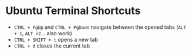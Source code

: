 # Ubuntu Terminal Shortcuts

- `CTRL + PgUp` and `CTRL + PgDown` navigate between the opened tabs (`ALT + 1`, `ALT +2`... also work)
- `CTRL + SHIFT + t` opens a new tab
- `CTRL + d` closes the current tab
